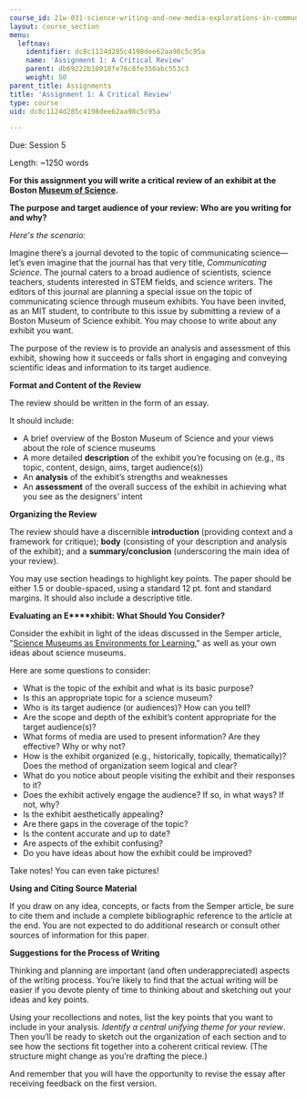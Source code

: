 ```yaml
---
course_id: 21w-031-science-writing-and-new-media-explorations-in-communicating-about-science-technology-spring-2017
layout: course_section
menu:
  leftnav:
    identifier: dc8c1124d285c4198dee62aa98c5c95a
    name: 'Assignment 1: A Critical Review'
    parent: db69222b10010fe76c8fe350abc553c3
    weight: 50
parent_title: Assignments
title: 'Assignment 1: A Critical Review'
type: course
uid: dc8c1124d285c4198dee62aa98c5c95a

---
```


Due: Session 5

Length: ~1250 words

**For this assignment you will write a critical review of an exhibit at the Boston [Museum of Science](https://www.mos.org/).**

**The purpose and target audience of your review: Who are you writing for and why?**

_Here's the scenario:_

Imagine there’s a journal devoted to the topic of communicating science—let’s even imagine that the journal has that very title, _Communicating Science_. The journal caters to a broad audience of scientists, science teachers, students interested in STEM fields, and science writers. The editors of this journal are planning a special issue on the topic of communicating science through museum exhibits. You have been invited, as an MIT student, to contribute to this issue by submitting a review of a Boston Museum of Science exhibit. You may choose to write about any exhibit you want.

The purpose of the review is to provide an analysis and assessment of this exhibit, showing how it succeeds or falls short in engaging and conveying scientific ideas and information to its target audience.

**Format and Content of the Review**

The review should be written in the form of an essay.

It should include:

*   A brief overview of the Boston Museum of Science and your views about the role of science museums
*   A more detailed **description** of the exhibit you’re focusing on (e.g., its topic, content, design, aims, target audience(s))
*   An **analysis** of the exhibit’s strengths and weaknesses
*   An **assessment** of the overall success of the exhibit in achieving what you see as the designers’ intent

**Organizing the Review**

The review should have a discernible **introduction** (providing context and a framework for critique); **body** (consisting of your description and analysis of the exhibit); and a **summary/conclusion** (underscoring the main idea of your review).

You may use section headings to highlight key points. The paper should be either 1.5 or double-spaced, using a standard 12 pt. font and standard margins. It should also include a descriptive title.

**Evaluating an E****xhibit: What Should You Consider?**

Consider the exhibit in light of the ideas discussed in the Semper article, "[Science Museums as Environments for Learning](http://physicstoday.scitation.org/doi/abs/10.1063/1.881216)," as well as your own ideas about science museums.

Here are some questions to consider:

*   What is the topic of the exhibit and what is its basic purpose?
*   Is this an appropriate topic for a science museum?
*   Who is its target audience (or audiences)? How can you tell?
*   Are the scope and depth of the exhibit’s content appropriate for the target audience(s)?
*   What forms of media are used to present information? Are they effective? Why or why not?
*   How is the exhibit organized (e.g., historically, topically, thematically)? Does the method of organization seem logical and clear?
*   What do you notice about people visiting the exhibit and their responses to it?
*   Does the exhibit actively engage the audience? If so, in what ways? If not, why?
*   Is the exhibit aesthetically appealing?
*   Are there gaps in the coverage of the topic?
*   Is the content accurate and up to date?
*   Are aspects of the exhibit confusing?
*   Do you have ideas about how the exhibit could be improved?

Take notes! You can even take pictures!

**Using and Citing Source Material**

If you draw on any idea, concepts, or facts from the Semper article, be sure to cite them and include a complete bibliographic reference to the article at the end. You are not expected to do additional research or consult other sources of information for this paper.

**Suggestions for the Process of Writing**

Thinking and planning are important (and often underappreciated) aspects of the writing process. You’re likely to find that the actual writing will be easier if you devote plenty of time to thinking about and sketching out your ideas and key points.

Using your recollections and notes, list the key points that you want to include in your analysis. _Identify a central unifying theme for your review_. Then you’ll be ready to sketch out the organization of each section and to see how the sections fit together into a coherent critical review. (The structure might change as you’re drafting the piece.)

And remember that you will have the opportunity to revise the essay after receiving feedback on the first version.